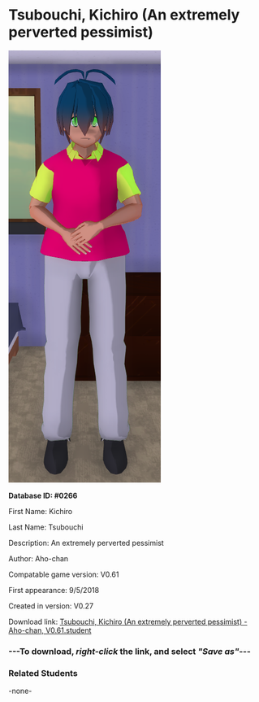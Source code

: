 # Tsubouchi, Kichiro (An extremely perverted pessimist)

<img src="../../Files/Images/Tsubouchi, Kichiro (An extremely perverted pessimist).png" title="Tsubouchi, Kichiro (An extremely perverted pessimist) - Aho-chan, V0.61">

**Database ID: #0266**

First Name: Kichiro

Last Name: Tsubouchi

Description: An extremely perverted pessimist

Author: Aho-chan

Compatable game version: V0.61

First appearance: 9/5/2018

Created in version: V0.27

Download link: <a href="https://raw.githubusercontent.com/Arbiter1223/Daigaku-Gurashi-Custom-Students/master/Files/Student%20Files/Tsubouchi%2C%20Kichiro%20(An%20extremely%20perverted%20pessimist)%20-%20Aho-chan%2C%20V0.61.student">Tsubouchi, Kichiro (An extremely perverted pessimist) - Aho-chan, V0.61.student</a>

### ---**To download, _right-click_ the link, and select _"Save as"_**---

### Related Students

-none-
